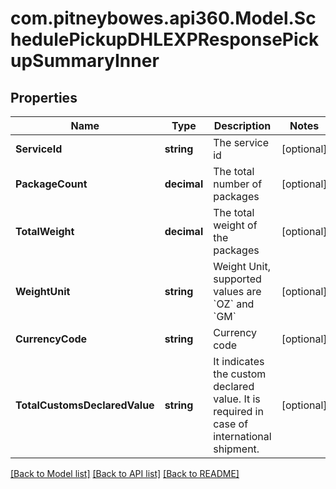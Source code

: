 # com.pitneybowes.api360.Model.SchedulePickupDHLEXPResponsePickupSummaryInner

## Properties

Name | Type | Description | Notes
------------ | ------------- | ------------- | -------------
**ServiceId** | **string** | The service id | [optional] 
**PackageCount** | **decimal** | The total number of packages | [optional] 
**TotalWeight** | **decimal** | The total weight of the packages | [optional] 
**WeightUnit** | **string** | Weight Unit, supported values are &#x60;OZ&#x60; and &#x60;GM&#x60; | [optional] 
**CurrencyCode** | **string** | Currency code | [optional] 
**TotalCustomsDeclaredValue** | **string** | It indicates the custom declared value. It is required in case of international shipment. | [optional] 

[[Back to Model list]](../README.md#documentation-for-models) [[Back to API list]](../README.md#documentation-for-api-endpoints) [[Back to README]](../README.md)

